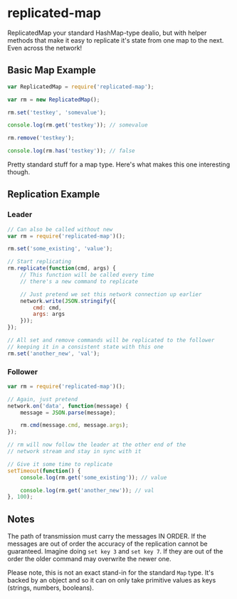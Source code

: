 # replicated-map

ReplicatedMap your standard HashMap-type dealio, but with helper methods that make it easy to replicate it's state from one map to the next. Even across the network!


## Basic Map Example

```javascript
var ReplicatedMap = require('replicated-map');

var rm = new ReplicatedMap();

rm.set('testkey', 'somevalue');

console.log(rm.get('testkey')); // somevalue

rm.remove('testkey');

console.log(rm.has('testkey')); // false
```

Pretty standard stuff for a map type. Here's what makes this one interesting though.


## Replication Example

### Leader

```javascript
// Can also be called without new
var rm = require('replicated-map')();

rm.set('some_existing', 'value');

// Start replicating
rm.replicate(function(cmd, args) {
	// This function will be called every time
	// there's a new command to replicate

	// Just pretend we set this network connection up earlier
	network.write(JSON.stringify({
		cmd: cmd,
		args: args
	}));
});

// All set and remove commands will be replicated to the follower
// keeping it in a consistent state with this one
rm.set('another_new', 'val');
```

### Follower

```javascript
var rm = require('replicated-map')();

// Again, just pretend
network.on('data', function(message) {
	message = JSON.parse(message);

	rm.cmd(message.cmd, message.args);
});

// rm will now follow the leader at the other end of the
// network stream and stay in sync with it

// Give it some time to replicate
setTimeout(function() {
	console.log(rm.get('some_existing')); // value

	console.log(rm.get('another_new')); // val
}, 100);
```


## Notes

The path of transmission must carry the messages IN ORDER. If the messages are out of order the accuracy of the replication cannot be guaranteed. Imagine doing `set key 3` and `set key 7`. If they are out of the order the older command may overwrite the newer one.

Please note, this is not an exact stand-in for the standard `Map` type. It's backed by an object and so it can on only take primitive values as keys (strings, numbers, booleans).
